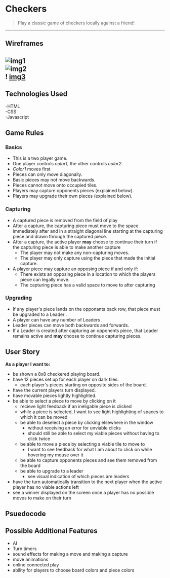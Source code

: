 # Checkers
> Play a classic game of checkers locally against a friend!
---
## Wireframes
![img1](img.link)  
![img2](img.link)  
! [img3](img.link)  
---
## Technologies Used
-HTML  
-CSS  
-Javascript  

##  Game Rules
### Basics
- This is a two player game.
- One player controls *color1*, the other controls *color2*.
- *Color1* moves first  
- Pieces can only move diagonally.
- Basic pieces may not move backwards.
- Pieces cannot move onto occupied tiles. 
- Players may capture opponents pieces (explained below).  
- Players may upgrade their own pieces (explained below).  
### Capturing
- A captured piece is removed from the field of play
- After a capture, the capturing piece must move to the space immediately after and in a straight diagonal line starting at the capturing piece and drawn through the captured piece.
- After a capture, the active player **may** choose to continue their turn if the capturing piece is able to make another capture
    - The player may not make any non-capturing moves.
    - The player may only capture using the piece that made the initial capture.
- A player piece may capture an opposing piece if and only if:
    - There exists an opposing piece in a location to which the players piece can legally move.
    - The capturing piece has a valid space to move to after capturing
### Upgrading
- If any player's piece lands on the opponants back row, that piece must be upgraded to a Leader .
- A player can have any number of Leaders .
- Leader pieces can move both backwards and forwards.
- If a Leader is created after capturing an opponents piece, that Leader remains active and **may** choose to continue capturing pieces.
## User Story
**As a player I want to:**
- be shown a 8x8 checkered playing board.
- have 12 pieces set up for each player on dark tiles.
    - each player's pieces starting on opposite sides of the board.
- have the current players turn displayed.
- have movable pieces lightly highlighted.
- be able to select a piece to move by clicking on it
    - recieve light feedback if an ineligable piece is clicked
    - while a piece is selected, I want to see light highlighting of spaces to which it can be moved
    - be able to deselect a piece by clicking elsewhere in the window
        - without receiving an error for unviable clicks
        - should still be able to select my viable pieces without having to click twice
    - be able to move a piece by selecting a viable tile to move to
        - I want to see feedback for what I am about to click on while hovering my mouse over it
    - be able to capture opponents pieces and see them removed from the board
    - be able to upgrade to a leader
        - see visual indication of which pieces are leaders
- have the turn automatically transition to the next player when the active player has no viable actions left
- see a winner displayed on the screen once a player has no possible moves to make on their turn
## Psuedocode
## Possible Additional Features
- AI
- Turn timers
- sound effects for making a move and making a capture
- move animations
- online connected play
- ability for players to choose board colors and piece colors
